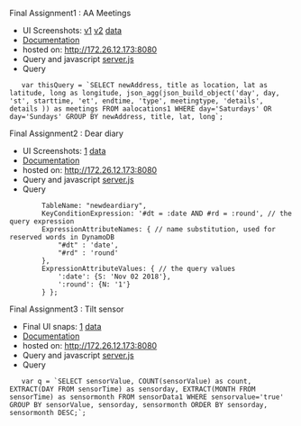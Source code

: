 Final Assignment1 : AA Meetings

- UI Screenshots: [v1](https://github.com/aaditirokade/data-structures/blob/master/final_assignments/screenshots/UI_screenshot_aaMeetings_version1.png)  [v2](https://github.com/aaditirokade/data-structures/blob/master/final_assignments/screenshots/UI_screenshot_aaMeetings_version2.png)  [data](https://github.com/aaditirokade/data-structures/blob/master/final_assignments/screenshots/screenshot_aameetings_data.png)
- [Documentation](https://github.com/aaditirokade/data-structures/blob/master/final_assignments/README1.md) 
- hosted on: http://172.26.12.173:8080
- Query and javascript [server.js](https://github.com/aaditirokade/data-structures/blob/master/final_assignments/server.js)
- Query

```    var thisQuery = `SELECT newAddress, title as location, lat as latitude, long as longitude, json_agg(json_build_object('day', day, 'st', starttime, 'et', endtime, 'type', meetingtype, 'details', details )) as meetings
                      FROM aalocations1 WHERE day='Saturdays' OR day='Sundays'
                      GROUP BY newAddress, title, lat, long`; ```



Final Assignment2 : Dear diary

- UI Screenshots: [1](https://github.com/aaditirokade/data-structures/blob/master/final_assignments/screenshots/UI_screenshot_dearDiary.png)  [data](https://github.com/aaditirokade/data-structures/blob/master/final_assignments/screenshots/screenshot_dearDiary_data.png)
- [Documentation](https://github.com/aaditirokade/data-structures/blob/master/final_assignments/README2.md) 
- hosted on: http://172.26.12.173:8080
- Query and javascript [server.js](https://github.com/aaditirokade/data-structures/blob/master/final_assignments/server.js)
- Query

```  var params = {
        TableName: "newdeardiary",
        KeyConditionExpression: '#dt = :date AND #rd = :round', // the query expression
        ExpressionAttributeNames: { // name substitution, used for reserved words in DynamoDB
            "#dt" : 'date',
            "#rd" : 'round'
        },
        ExpressionAttributeValues: { // the query values
            ':date': {S: 'Nov 02 2018'},
            ':round': {N: '1'}
        } };
```

Final Assignment3 : Tilt sensor

- Final UI snaps: [1](https://github.com/aaditirokade/data-structures/blob/master/final_assignments/screenshots/UI_screenshot_sensor.png)  [data](https://github.com/aaditirokade/data-structures/blob/master/final_assignments/screenshots/screenshot_sensor_data.png)
- [Documentation](https://github.com/aaditirokade/data-structures/blob/master/final_assignments/README3.md) 
- hosted on: http://172.26.12.173:8080
- Query and javascript [server.js](https://github.com/aaditirokade/data-structures/blob/master/final_assignments/server.js)
- Query

```   var q = `SELECT sensorValue, COUNT(sensorValue) as count, EXTRACT(DAY FROM sensorTime) as sensorday, EXTRACT(MONTH FROM sensorTime) as sensormonth
                    FROM sensorData1 WHERE sensorvalue='true'
                    GROUP BY sensorValue, sensorday, sensormonth
                    ORDER BY sensorday, sensormonth DESC;`;```



